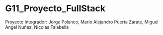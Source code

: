 # G11_Proyecto_FullStack
Proyecto Integrador: Jorge Polanco, Mario Alejandro Puerta Zarate, Miguel Angel Nuñez, Nicolas Falabella
